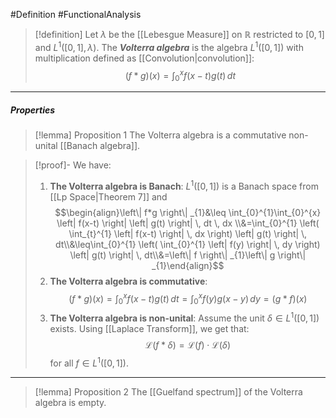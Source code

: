 #Definition #FunctionalAnalysis 

> [!definition]
> Let $\lambda$ be the [[Lebesgue Measure]] on $\mathbb{R}$ restricted to $[0,1]$ and $L^1([0,1],\lambda)$. The ***Volterra algebra*** is the algebra $L^1([0,1])$ with multiplication defined as [[Convolution|convolution]]:
> $$(f*g)(x)=\int_{0}^{x} f(x-t)g(t) \, dt $$
---
##### Properties
> [!lemma] Proposition 1
> The Volterra algebra is a commutative non-unital [[Banach algebra]].

> [!proof]-
> We have:
> 1. **The Volterra algebra is Banach**: $L^1([0,1])$ is a Banach space from [[Lp Space|Theorem 7]] and 
> 	$$\begin{align}\left\| f*g \right\| _{1}&\leq \int_{0}^{1}\int_{0}^{x} \left| f(x-t) \right| \left| g(t) \right|  \, dt   \, dx \\&=\int_{0}^{1} \left( \int_{t}^{1} \left| f(x-t) \right|  \, dx  \right) \left| g(t) \right|  \, dt\\&\leq\int_{0}^{1} \left( \int_{0}^{1} \left| f(y) \right|  \, dy  \right) \left| g(t) \right|  \, dt\\&=\left\| f \right\| _{1}\left\| g \right\| _{1}\end{align}$$
> 2. **The Volterra algebra is commutative**:$$(f*g)(x)=\int_{0}^{x} f(x-t)g(t) \, dt=\int_{0}^{x} f(y)g(x-y) \, dy =(g*f)(x) $$
> 3. **The Volterra algebra is non-unital**: 
> 	Assume the unit $\delta\in L^1([0,1])$ exists. Using [[Laplace Transform]], we get that: 
> 	$$\mathcal{L}(f*\delta)=\mathcal{L}(f)\cdot \mathcal{L}(\delta)$$for all $f\in L^1([0,1])$. 
---
> [!lemma] Proposition 2
> The [[Guelfand spectrum]] of the Volterra algebra is empty.